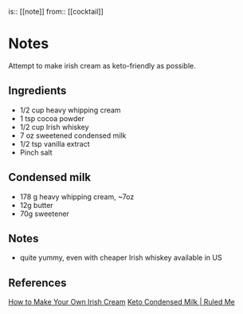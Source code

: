 is:: [[note]]
from:: [[cocktail]]

# Notes
Attempt to make irish cream as keto-friendly as possible.

## Ingredients
* 1/2 cup heavy whipping cream
* 1 tsp cocoa powder
* 1/2 cup Irish whiskey
* 7 oz sweetened condensed milk
* 1/2 tsp vanilla extract
* Pinch salt

## Condensed milk
* 178 g heavy whipping cream, ~7oz
* 12g butter
* 70g sweetener

## Notes
* quite yummy, even with cheaper Irish whiskey available in US

## References
[How to Make Your Own Irish Cream](https://skillet.lifehacker.com/make-your-own-irish-cream-immediately-1845788014)
[Keto Condensed Milk | Ruled Me](https://www.ruled.me/keto-condensed-milk/)
